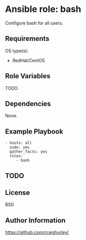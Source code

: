 Ansible role: bash
==================

Configure bash for all users.

Requirements
------------

OS type(s):
- RedHat/CentOS

Role Variables
--------------

TODO.

Dependencies
------------

None.

Example Playbook
----------------

    - hosts: all
      sudo: yes
      gather_facts: yes
      roles:
         - bash

TODO
----

License
-------

BSD

Author Information
------------------

https://github.com/craighurley/
